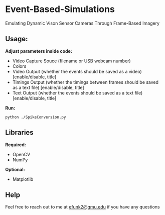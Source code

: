 # Event-Based-Simulations
Emulating Dynamic Vison Sensor Cameras Through Frame-Based Imagery

## Usage:
**Adjust parameters inside code:**
- Video Capture Souce (filename or USB webcam number)
- Colors
- Video Output (whether the events should be saved as a video) [enable/disable, title]
- Timings Output (whether the timings between frames should be saved as a text file) [enable/disable, title]
- Text Output (whether the events should be saved as a text file) [enable/disable, title]

**Run:**
```
python ./SpikeConversion.py
```

## Libraries
**Required:**
- OpenCV
- NumPy

**Optional:**
- Matplotlib

## Help
Feel free to reach out to me at efunk2@gmu.edu if you have any questions